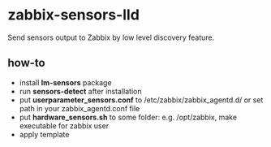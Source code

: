 # zabbix-sensors-lld
Send sensors output to Zabbix by low level discovery feature.

## how-to
* install **lm-sensors** package
* run **sensors-detect** after installation
* put **userparameter_sensors.conf** to /etc/zabbix/zabbix_agentd.d/ or set path in your zabbix_agentd.conf file
* put **hardware_sensors.sh** to some folder: e.g. /opt/zabbix, make executable for zabbix user
* apply template
